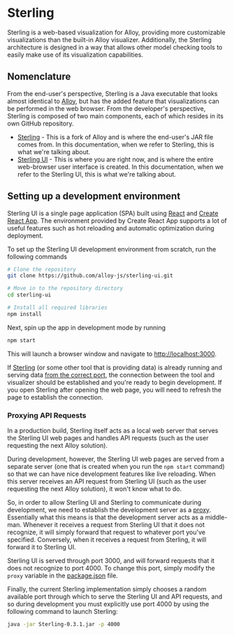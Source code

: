 # Sterling

Sterling is a web-based visualization for Alloy, providing more customizable
visualizations than the built-in Alloy visualizer. Additionally, the Sterling
architecture is designed in a way that allows other model checking tools to
easily make use of its visualization capabilities.

## Nomenclature

From the end-user's perspective, Sterling is a Java executable that looks
almost identical to [Alloy](http://alloytools.org/), but has the added feature
that visualizations can be performed in the web browser. From the developer's
perspective, Sterling is composed of two main components, each of which
resides in its own GitHub repository.

* [Sterling](https://github.com/alloy-js/sterling) - This is a fork of Alloy and
is where the end-user's JAR file comes from. In this documentation, when we
refer to Sterling, this is what we're talking about.
* [Sterling UI](https://github.com/alloy-js/sterling-ui) - This is where you are
right now, and is where the entire web-browser user interface is created. In
this documentation, when we refer to the Sterling UI, this is what we're talking
about. 

## Setting up a development environment

Sterling UI is a single page application (SPA) built using 
[React](https://reactjs.org/) and 
[Create React App](https://create-react-app.dev/). The environment provided
by Create React App supports a lot of useful features such as hot reloading and
automatic optimization during deployment.

To set up the Sterling UI development environment from scratch, run the 
following commands

```bash
# Clone the repository
git clone https://github.com/alloy-js/sterling-ui.git

# Move in to the repository directory
cd sterling-ui

# Install all required libraries
npm install
```

Next, spin up the app in development mode by running

```bash
npm start
```

This will launch a browser window and navigate to 
[http://localhost:3000](http://localhost:3000).

If [Sterling](https://github.com/alloy-js/sterling) (or some other tool that
is providing data) is already running and serving data 
[from the correct port](#proxying-api-requests),
the connection between the tool and visualizer should be established and
you're ready to begin development. If you open Sterling after opening the web
page, you will need to refresh the page to establish the connection. 

### Proxying API Requests

In a production build, Sterling itself acts as a local web server that serves
the Sterling UI web pages and handles API requests (such as the user requesting
the next Alloy solution).

During development, however, the Sterling UI web pages are served from a
separate server (one that is created when you run the `npm start` command) so
that we can have nice development features like live reloading. When this server
receives an API request from Sterling UI (such as the user requesting the next
Alloy solution), it won't know what to do.

So, in order to allow Sterling UI and Sterling to communicate during development,
we need to establish the development server as a 
[proxy](https://create-react-app.dev/docs/proxying-api-requests-in-development/).
Essentially what this means is that the development server acts as a middle-man.
Whenever it receives a request from Sterling UI that it does not recognize, it
will simply forward that request to whatever port you've specified. Conversely,
when it receives a request from Sterling, it will forward it to Sterling UI.

Sterling UI is served through port 3000, and will forward requests that it does
not recognize to port 4000. To change this port, simply modify the `proxy`
variable in the [package.json](package.json) file.

Finally, the current Sterling implementation simply chooses a random available
port through which to serve the Sterling UI and API requests, and so during
development you must explicitly use port 4000 by using the following command to
launch Sterling:

```bash
java -jar Sterling-0.3.1.jar -p 4000
```
